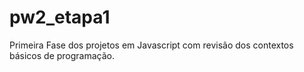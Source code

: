 # pw2_etapa1
Primeira Fase dos projetos em Javascript com revisão dos contextos básicos de programação.
